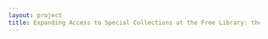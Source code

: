 ```yaml
--- 
layout: project 
title: Expanding Access to Special Collections at the Free Library: the Children’s Literature Research Collection and beyond
---
```




